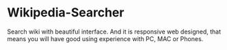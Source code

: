 # Wikipedia-Searcher
Search wiki with beautiful interface. And it is responsive web designed, that means you will have good using experience with PC, MAC or Phones.
